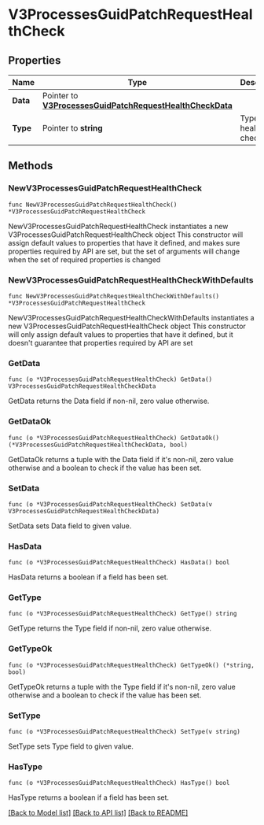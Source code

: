 # V3ProcessesGuidPatchRequestHealthCheck

## Properties

Name | Type | Description | Notes
------------ | ------------- | ------------- | -------------
**Data** | Pointer to [**V3ProcessesGuidPatchRequestHealthCheckData**](V3ProcessesGuidPatchRequestHealthCheckData.md) |  | [optional] 
**Type** | Pointer to **string** | Type of health check | [optional] 

## Methods

### NewV3ProcessesGuidPatchRequestHealthCheck

`func NewV3ProcessesGuidPatchRequestHealthCheck() *V3ProcessesGuidPatchRequestHealthCheck`

NewV3ProcessesGuidPatchRequestHealthCheck instantiates a new V3ProcessesGuidPatchRequestHealthCheck object
This constructor will assign default values to properties that have it defined,
and makes sure properties required by API are set, but the set of arguments
will change when the set of required properties is changed

### NewV3ProcessesGuidPatchRequestHealthCheckWithDefaults

`func NewV3ProcessesGuidPatchRequestHealthCheckWithDefaults() *V3ProcessesGuidPatchRequestHealthCheck`

NewV3ProcessesGuidPatchRequestHealthCheckWithDefaults instantiates a new V3ProcessesGuidPatchRequestHealthCheck object
This constructor will only assign default values to properties that have it defined,
but it doesn't guarantee that properties required by API are set

### GetData

`func (o *V3ProcessesGuidPatchRequestHealthCheck) GetData() V3ProcessesGuidPatchRequestHealthCheckData`

GetData returns the Data field if non-nil, zero value otherwise.

### GetDataOk

`func (o *V3ProcessesGuidPatchRequestHealthCheck) GetDataOk() (*V3ProcessesGuidPatchRequestHealthCheckData, bool)`

GetDataOk returns a tuple with the Data field if it's non-nil, zero value otherwise
and a boolean to check if the value has been set.

### SetData

`func (o *V3ProcessesGuidPatchRequestHealthCheck) SetData(v V3ProcessesGuidPatchRequestHealthCheckData)`

SetData sets Data field to given value.

### HasData

`func (o *V3ProcessesGuidPatchRequestHealthCheck) HasData() bool`

HasData returns a boolean if a field has been set.

### GetType

`func (o *V3ProcessesGuidPatchRequestHealthCheck) GetType() string`

GetType returns the Type field if non-nil, zero value otherwise.

### GetTypeOk

`func (o *V3ProcessesGuidPatchRequestHealthCheck) GetTypeOk() (*string, bool)`

GetTypeOk returns a tuple with the Type field if it's non-nil, zero value otherwise
and a boolean to check if the value has been set.

### SetType

`func (o *V3ProcessesGuidPatchRequestHealthCheck) SetType(v string)`

SetType sets Type field to given value.

### HasType

`func (o *V3ProcessesGuidPatchRequestHealthCheck) HasType() bool`

HasType returns a boolean if a field has been set.


[[Back to Model list]](../README.md#documentation-for-models) [[Back to API list]](../README.md#documentation-for-api-endpoints) [[Back to README]](../README.md)


